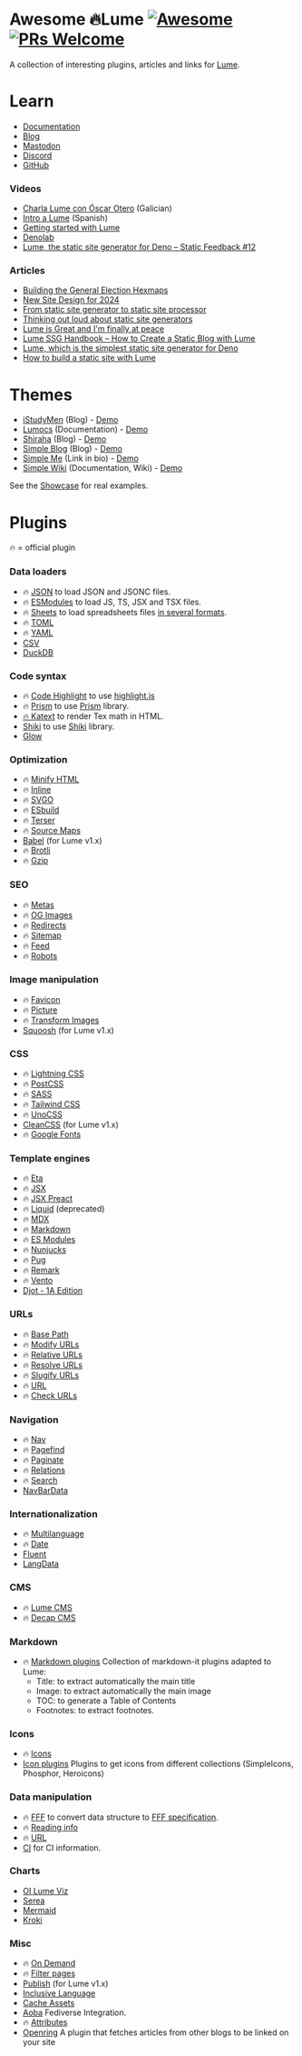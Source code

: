 # Awesome 🔥Lume [![Awesome](https://awesome.re/badge.svg)](https://github.com/sindresorhus/awesome) [![PRs Welcome](https://img.shields.io/badge/PRs-welcome-brightgreen.svg?style=flat-square)](http://makeapullrequest.com)

A collection of interesting plugins, articles and links for [Lume](https://lume.land/).

# Learn

- [Documentation](https://lume.land/docs/overview/about-lume/)
- [Blog](https://lume.land/blog/)
- [Mastodon](https://fosstodon.org/@lume)
- [Discord](https://discord.gg/YbTmpACHWB)
- [GitHub](https://github.com/lumeland/lume)

### Videos

- [Charla Lume con Óscar Otero](https://www.youtube.com/watch?v=Oa-IE1JZS2s) (Galician)
- [Intro a Lume](https://www.youtube.com/watch?v=_Hz2Xj69UyQ) (Spanish)
- [Getting started with Lume](https://www.youtube.com/watch?v=6ld61HU6V6k)
- [Denolab](https://www.youtube.com/watch?v=lQb_u5X0gck)
- [Lume, the static site generator for Deno – Static Feedback #12](https://www.youtube.com/watch?v=5lj0kCmC7L8)

### Articles

- [Building the General Election Hexmaps](https://open-innovations.org/blog/2024-07-05-building-the-general-election-hexmaps)
- [New Site Design for 2024](https://daniel-saunders.com/posts/notes/new-site-design-for-2024/)
- [From static site generator to static site processor](https://thomasorus.com/from-static-site-generator-to-static-site-processor.html)
- [Thinking out loud about static site generators](https://paulrobertlloyd.com/2023/054/a1/lume/)
- [Lume is Great and I'm finally at peace](https://hmans.co/posts/lume-is-great/)
- [Lume SSG Handbook – How to Create a Static Blog with Lume](https://www.freecodecamp.org/news/how-to-create-a-static-blog-with-lume/)
- [Lume, which is the simplest static site generator for Deno](https://dev.to/kbaba1001/lume-which-is-the-simplest-static-site-generator-for-deno-cjn)
- [How to build a static site with Lume](https://deno.com/blog/build-a-static-site-with-lume)

# Themes

- [iStudyMen](https://lume.land/theme/istudymen/) (Blog) - [Demo](https://istudymen.github.io/)
- [Lumocs](https://lume.land/theme/lumocs/) (Documentation) - [Demo](https://lumocs.56k.guru/)
- [Shiraha](https://lume.land/theme/shiraha/) (Blog) - [Demo](https://lume.shiraha.js.org/)
- [Simple Blog](https://lume.land/theme/simple-blog/) (Blog) - [Demo](https://lumeland.github.io/theme-simple-blog/)
- [Simple Me](https://lume.land/theme/simple-me/) (Link in bio) - [Demo](https://lumeland.github.io/theme-simple-me/)
- [Simple Wiki](https://lume.land/theme/simple-wiki/) (Documentation, Wiki) - [Demo](https://lumeland.github.io/theme-simple-wiki/)

See the [Showcase](https://lume.land/showcase/) for real examples.

# Plugins

🔥 = official plugin

### Data loaders

- 🔥 [JSON](https://lume.land/plugins/json/) to load JSON and JSONC files.
- 🔥 [ESModules](https://lume.land/plugins/modules/) to load JS, TS, JSX and TSX files.
- 🔥 [Sheets](https://lume.land/plugins/sheets/) to load spreadsheets files [in several formats](https://docs.sheetjs.com/docs/miscellany/formats/).
- 🔥 [TOML](https://lume.land/plugins/toml/)
- 🔥 [YAML](https://lume.land/plugins/yaml/)
- [CSV](https://github.com/open-innovations/oi-lume-utils/tree/main/loaders)
- [DuckDB](https://jsr.io/@dringtech/lume-duck)

### Code syntax

- 🔥 [Code Highlight](https://lume.land/plugins/code_highlight/) to use [highlight.js](https://highlightjs.org/)
- 🔥 [Prism](https://lume.land/plugins/prism/) to use [Prism](https://prismjs.com/) library.
- [🔥 Katext](https://lume.land/plugins/katex/) to render Tex math in HTML.
- [Shiki](https://deno.land/x/lume_shiki) to use [Shiki](https://shiki.style/) library.
- [Glow](https://deno.land/x/lume_glow)

### Optimization

- 🔥 [Minify HTML](https://lume.land/plugins/minify_html/)
- 🔥 [Inline](https://lume.land/plugins/inline/)
- 🔥 [SVGO](https://lume.land/plugins/svgo/)
- 🔥 [ESbuild](https://lume.land/plugins/esbuild/)
- 🔥 [Terser](https://lume.land/plugins/terser/)
- 🔥 [Source Maps](https://lume.land/plugins/source_maps/)
- [Babel](https://github.com/DrSensor/lume-plugins) (for Lume v1.x)
- 🔥 [Brotli](https://lume.land/plugins/brotli/)
- 🔥 [Gzip](https://lume.land/plugins/gzip/)

### SEO

- 🔥 [Metas](https://lume.land/plugins/metas/)
- 🔥 [OG Images](https://lume.land/plugins/og_images/)
- 🔥 [Redirects](https://lume.land/plugins/redirects/)
- 🔥 [Sitemap](https://lume.land/plugins/sitemap/)
- 🔥 [Feed](https://lume.land/plugins/feed/)
- 🔥 [Robots](https://lume.land/plugins/robots/)

### Image manipulation

- 🔥 [Favicon](https://lume.land/plugins/favicon/)
- 🔥 [Picture](https://lume.land/plugins/picture/)
- 🔥 [Transform Images](https://lume.land/plugins/transform_images/)
- [Squoosh](https://deno.land/x/lume_plugin_squoosh) (for Lume v1.x)

### CSS

- 🔥 [Lightning CSS](https://lume.land/plugins/lightningcss/)
- 🔥 [PostCSS](https://lume.land/plugins/postcss/)
- 🔥 [SASS](https://lume.land/plugins/sass/)
- 🔥 [Tailwind CSS](https://lume.land/plugins/tailwindcss/)
- 🔥 [UnoCSS](https://lume.land/plugins/unocss/)
- [CleanCSS](https://deno.land/x/lume_cleancss) (for Lume v1.x)
- 🔥 [Google Fonts](https://lume.land/plugins/google_fonts/)

### Template engines

- 🔥 [Eta](https://lume.land/plugins/eta/)
- 🔥 [JSX](https://lume.land/plugins/jsx/)
- 🔥 [JSX Preact](https://lume.land/plugins/jsx_preact/)
- 🔥 [Liquid](https://lume.land/plugins/liquid/) (deprecated)
- 🔥 [MDX](https://lume.land/plugins/mdx/)
- 🔥 [Markdown](https://lume.land/plugins/markdown/)
- 🔥 [ES Modules](https://lume.land/plugins/modules/)
- 🔥 [Nunjucks](https://lume.land/plugins/nunjucks/)
- 🔥 [Pug](https://lume.land/plugins/pug/)
- 🔥 [Remark](https://lume.land/plugins/remark/)
- 🔥 [Vento](https://lume.land/plugins/vento/)
- [Djot - 1A Edition](https://github.com/iacore/djot.js/blob/main/lume-djot-plugin.ts) 

### URLs

- 🔥 [Base Path](https://lume.land/plugins/base_path/)
- 🔥 [Modify URLs](https://lume.land/plugins/modify_urls/)
- 🔥 [Relative URLs](https://lume.land/plugins/relative_urls/)
- 🔥 [Resolve URLs](https://lume.land/plugins/resolve_urls/)
- 🔥 [Slugify URLs](https://lume.land/plugins/slugify_urls/)
- 🔥 [URL](https://lume.land/plugins/url/)
- 🔥 [Check URLs](https://lume.land/plugins/check_urls/)

### Navigation

- 🔥 [Nav](https://lume.land/plugins/nav/)
- 🔥 [Pagefind](https://lume.land/plugins/pagefind/)
- 🔥 [Paginate](https://lume.land/plugins/paginate/)
- 🔥 [Relations](https://lume.land/plugins/relations/)
- 🔥 [Search](https://lume.land/plugins/search/)
- [NavBarData](https://deno.land/x/lume_navbardata)

### Internationalization

- 🔥 [Multilanguage](https://lume.land/plugins/multilanguage/)
- 🔥 [Date](https://lume.land/plugins/date/)
- [Fluent](https://deno.land/x/lume_fluent)
- [LangData](https://deno.land/x/lume_langdata)

### CMS

- 🔥 [Lume CMS](https://lume.land/cms/)
- 🔥 [Decap CMS](https://lume.land/plugins/decap_cms/)

### Markdown

- 🔥 [Markdown plugins](https://deno.land/x/lume_markdown_plugins) Collection of markdown-it plugins adapted to Lume:
  - Title: to extract automatically the main title
  - Image: to extract automatically the main image
  - TOC: to generate a Table of Contents
  - Footnotes: to extract footnotes.

### Icons

- 🔥 [Icons](https://lume.land/plugins/icons/)
- [Icon plugins](https://github.com/lumeland/icon-plugins) Plugins to get icons from different collections (SimpleIcons, Phosphor, Heroicons)

### Data manipulation

- 🔥 [FFF](https://lume.land/plugins/fff/) to convert data structure to [FFF specification](https://fff.js.org/).
- 🔥 [Reading info](https://lume.land/plugins/reading_info/)
- 🔥 [URL](https://lume.land/plugins/url/)
- [CI](https://deno.land/x/lume_plugin_ci) for CI information.

### Charts

- [OI Lume Viz](https://deno.land/x/oi_lume_viz)
- [Serea](https://github.com/idris-maps/serea)
- [Mermaid](https://deno.land/x/lume_mermaid_plugin)
- [Kroki](https://code.fosterhangdaan.com/foster/lume-plugin-kroki)

### Misc

- 🔥 [On Demand](https://lume.land/plugins/on_demand/)
- 🔥 [Filter pages](https://lume.land/plugins/filter_pages/)
- [Publish](https://deno.land/x/lume_publish) (for Lume v1.x)
- [Inclusive Language](https://deno.land/x/lume_plugin_inclusive_language)
- [Cache Assets](https://deno.land/x/lume_cache_assets)
- [Aoba](https://deno.land/x/aoba) Fediverse Integration.
- 🔥 [Attributes](https://lume.land/plugins/attributes/)
- [Openring](https://github.com/lumeland/awesome-lume) A plugin that fetches articles from other blogs to be linked on your site
